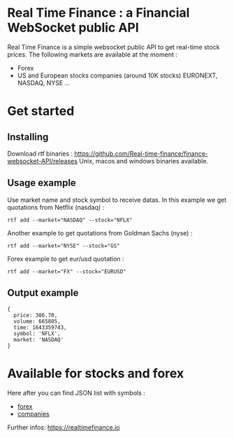 # Real Time Finance : a Financial WebSocket public API

Real Time Finance is a simple websocket public API to get real-time stock prices.
The following markets are available at the moment :

- Forex
- US and European stocks companies (around 10K stocks) EURONEXT, NASDAQ, NYSE ...

# Get started

## Installing

Download rtf binaries : https://github.com/Real-time-finance/finance-websocket-API/releases
Unix, macos and windows binaries available.

## Usage example

Use market name and stock symbol to receive datas. In this example we get quotations from Netflix (nasdaq) : 
```shell
rtf add --market="NASDAQ" --stock="NFLX"
```
Another example to get quotations from Goldman Sachs (nyse) :  
```shell
rtf add --market="NYSE" --stock="GS"
```
Forex example to get eur/usd quotation : 
```
rtf add --market="FX" --stock="EURUSD"
```
## Output example 

```
{
  price: 386.70,
  volume: 665805,
  time: 1643359743,
  symbol: 'NFLX',
  market: 'NASDAQ'
}
```

# Available for stocks and forex

Here after you can find JSON list with symbols :

- [forex][forex]
- [companies][companies]


Further infos: https://realtimefinance.io

[forex]: ./pairs_list.json
[companies]: ./companies_list.json
